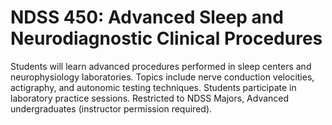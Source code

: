 # NDSS 450: Advanced Sleep and Neurodiagnostic Clinical Procedures

Students will learn advanced procedures performed in sleep centers and neurophysiology laboratories. Topics include nerve conduction velocities, actigraphy, and autonomic testing techniques. Students participate in laboratory practice sessions. Restricted to NDSS Majors, Advanced undergraduates (instructor permission required).